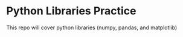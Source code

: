 # Python Libraries Practice   
This repo will cover python libraries (numpy, pandas, and matplotlib)
